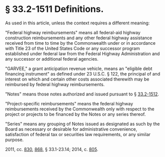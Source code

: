 # § 33.2-1511 Definitions.

<p>As used in this article, unless the context requires a different meaning:</p><p>"Federal highway reimbursements" means all federal-aid highway construction reimbursements and any other federal highway assistance received from time to time by the Commonwealth under or in accordance with Title 23 of the United States Code or any successor program established under federal law from the Federal Highway Administration and any successor or additional federal agencies.</p><p>"GARVEE," a grant anticipation revenue vehicle, means an "eligible debt financing instrument" as defined under 23 U.S.C. § 122, the principal of and interest on which and certain other costs associated therewith may be reimbursed by federal highway reimbursements.</p><p>"Notes" means those notes authorized and issued pursuant to § <a href='http://law.lis.virginia.gov/vacode/33.2-1512/'>33.2-1512</a>.</p><p>"Project-specific reimbursements" means the federal highway reimbursements received by the Commonwealth only with respect to the project or projects to be financed by the Notes or any series thereof.</p><p>"Series" means any grouping of Notes issued as designated as such by the Board as necessary or desirable for administrative convenience, satisfaction of federal tax or securities law requirements, or any similar purpose.</p><p>2011, cc. <a href='http://lis.virginia.gov/cgi-bin/legp604.exe?111+ful+CHAP0830'>830</a>, <a href='http://lis.virginia.gov/cgi-bin/legp604.exe?111+ful+CHAP0868'>868</a>, § 33.1-23.14; 2014, c. <a href='http://lis.virginia.gov/cgi-bin/legp604.exe?141+ful+CHAP0805'>805</a>.</p>